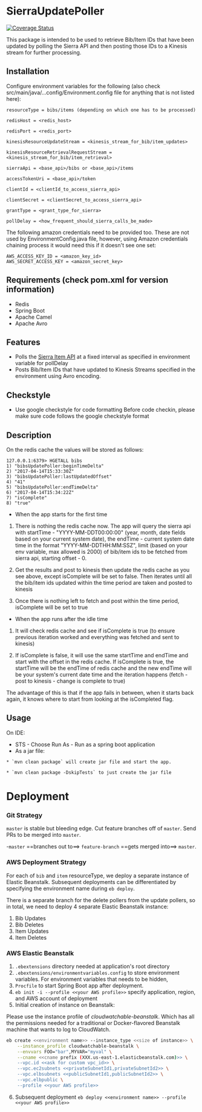 # SierraUpdatePoller

[![Coverage Status](https://coveralls.io/repos/github/NYPL-discovery/sierraupdatepoller/badge.svg?branch=master)](https://coveralls.io/github/NYPL-discovery/sierraupdatepoller?branch=master)

This package is intended to be used to retrieve Bib/Item IDs that have been updated by polling the Sierra API and then posting those IDs to a Kinesis stream for further processing.

## Installation

Configure environment variables for the following (also check src/main/java/...config/Environment.config file for anything that is not listed here):

```
resourceType = bibs/items (depending on which one has to be processed)

redisHost = <redis_host>

redisPort = <redis_port>

kinesisResourceUpdateStream = <kinesis_stream_for_bib/item_updates>

kinesisResourceRetrievalRequestStream = <kinesis_stream_for_bib/item_retrieval>

sierraApi = <base_api>/bibs or <base_api>/items

accessTokenUri = <base_api>/token

clientId = <clientId_to_access_sierra_api>

clientSecret = <clientSecret_to_access_sierra_api>

grantType = <grant_type_for_sierra>

pollDelay = <how_frequent_should_sierra_calls_be_made>
```

The following amazon credentials need to be provided too. These are not used by EnvironmentConfig.java file, however, using Amazon credentials chaining process it would need this if it doesn't see one set:
```
AWS_ACCESS_KEY_ID = <amazon_key_id>
AWS_SECRET_ACCESS_KEY = <amazon_secret_key>
```

## Requirements (check pom.xml for version information)

* Redis
* Spring Boot
* Apache Camel
* Apache Avro

## Features

* Polls the [Sierra Item API](https://ilsstaff.nypl.org/iii/sierra-api/swagger/index.html#!) at a fixed interval as specified in environment variable for pollDelay
* Posts Bib/Item IDs that have updated to Kinesis Streams specified in the environment using Avro encoding.

## Checkstyle

* Use google checkstyle for code formatting
Before code checkin, please make sure code follows the google checkstyle format

## Description

On the redis cache the values will be stored as follows:

```
127.0.0.1:6379> HGETALL bibs
1) "bibsUpdatePoller:beginTimeDelta"
2) "2017-04-14T15:33:30Z"
3) "bibsUpdatePoller:lastUpdatedOffset"
4) "41"
5) "bibsUpdatePoller:endTimeDelta"
6) "2017-04-14T15:34:22Z"
7) "isComplete"
8) "true"
```

* When the app starts for the first time

1) There is nothing the redis cache now. The app will query the sierra api with startTime - "YYYY-MM-DDT00:00:00" (year, month, date fields based on your current system date), the endTime - current system date time in the format "YYYY-MM-DDTHH:MM:SSZ", limit (based on your env variable, max allowed is 2000) of bib/item ids to be fetched from sierra api, starting offset - 0. 

2) Get the results and post to kinesis then update the redis cache as you see above, except isComplete will be set to false. Then iterates until all the bib/item ids updated within the time period are taken and posted to kinesis

3) Once there is nothing left to fetch and post within the time period, isComplete will be set to true

* When the app runs after the idle time

1) It will check redis cache and see if isComplete is true (to ensure previous iteration worked and everything was fetched and sent to kinesis)

2) If isComplete is false, it will use the same startTime and endTime and start with the offset in the redis cache. If isComplete is true, the startTime will be the endTime of redis cache and the new endTime will be your system's current date time and the iteration happens (fetch - post to kinesis - change is complete to true)

The advantage of this is that if the app fails in between, when it starts back again, it knows where to start from looking at the isCompleted flag.

## Usage

On IDE:
   * STS - Choose Run As - Run as a spring boot application
   * As a jar file:

    * `mvn clean package` will create jar file and start the app.

    * `mvn clean package -DskipTests` to just create the jar file

# Deployment

### Git Strategy

`master` is stable but bleeding edge. Cut feature branches off of `master`.
Send PRs to be merged into `master`.

-`master` ==branches out to==> `feature-branch` ==gets merged into==> `master`.

### AWS Deployment Strategy
For each of `bib` and `item` resourceType, we deploy a separate instance of Elastic Beanstalk. Subsequent deployments can be differentiated by specifying the environment name during `eb deploy`.

There is a separate branch for the delete pollers from the update pollers, so in total, we need to deploy 4 separate Elastic Beanstalk instance:
1. Bib Updates
2. Bib Deletes
3. Item Updates
4. Item Deletes

### AWS Elastic Beanstalk
1. `.ebextensions` directory needed at application's root directory
2. `.ebextensions/environmentvariables.config` to store environment variables. For environment variables that needs to be hidden,
3. `Procfile` to start Spring Boot app after deployment.
4. `eb init -i --profile <<your AWS profile>>` specify application, region, and AWS account of deployment
5. Initial creation of instance on Beanstalk:

Please use the instance profile of _cloudwatchable-beanstalk_.
Which has all the permissions needed for a traditional or Docker-flavored Beanstalk
machine that wants to log to CloudWatch.

```bash
eb create <<environment name>> --instance_type <<size of instance>> \
    --instance_profile cloudwatchable-beanstalk \
    --envvars FOO="bar",MYVAR="myval" \
    --cname <<cname prefix (XXX.us-east-1.elasticbeanstalk.com)>> \
    --vpc.id <<ask for custom vpc_id>> \
    --vpc.ec2subnets <<privateSubnetId1,privateSubnetId2>> \
    --vpc.elbsubnets <<publicSubnetId1,publicSubnetId2>> \
    --vpc.elbpublic \
    --profile <<your AWS profile>>
```

6. Subsequent deployment
`eb deploy <<environment name>> --profile <<your AWS profile>>`